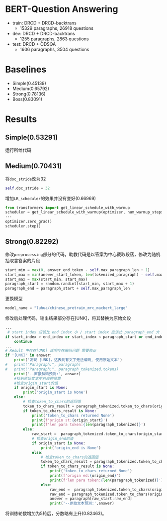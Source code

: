 # BERT-Question Answering

- train: DRCD + DRCD-backtrans
	- 15329 paragraphs, 26918 questions
- dev: DRCD + DRCD-backtrans
	- 1255 paragraphs, 2863 questions
- test: DRCD + ODSQA
	- 1606 paragraphs, 3504 questions

# Baselines

- Simple(0.45139)
- Medium(0.65792)
- Strong(0.78136)
- Boss(0.83091)

# Results

## Simple(0.53291)

运行所给代码

## Medium(0.70431)

将`doc_stride`改为32

```python
self.doc_stride = 32
```

增加`LR_scheduler`的效果并没有变好(0.66969)

```python
from transformers import get_linear_schedule_with_warmup
scheduler = get_linear_schedule_with_warmup(optimizer, num_warmup_steps=100, num_training_steps=total_steps)
···
optimizer.zero_grad()
scheduler.step()
```

## Strong(0.82292)

修改`preprocessing`部分的代码，助教代码是以答案为中心截取段落，修改为随机抽取含答案的片段

```python
start_min = max(0, answer_end_token - self.max_paragraph_len + 1)
start_max = min(answer_start_token, len(tokenized_paragraph) - self.max_paragraph_len)
start_max = max(start_min, start_max)
paragraph_start = random.randint(start_min, start_max + 1)
paragraph_end = paragraph_start + self.max_paragraph_len
```

更换模型

```python
model_name = "luhua/chinese_pretrain_mrc_macbert_large"
```

修改后处理代码，输出结果部分存在[UNK]，将其替换为原始文段

```python
...
 # start index 应该比 end index 小 / start index 应该比 paragraph_end 大 / end index 应该比 paragraph_start 小
if start_index > end_index or start_index < paragraph_start or end_index > paragraph_end:
	continue
...
# Result 中存在[UNK] 说明存在编码问题 需要修正
if '[UNK]' in answer:
    print('发现 [UNK]，这表明有文字无法编码, 使用原始文本')
#   print("Paragraph:", paragraph)
#   print("Paragraph:", paragraph_tokenized.tokens)
    print('--直接解码预测:', answer)
    #找到原始文本中对应的位置
    #检查origin_start的值
    if origin_start is None:
        print('origin_start is None')
    else:
        # 检查token_to_chars的返回值
        token_to_chars_result = paragraph_tokenized.token_to_chars(origin_start)
        if token_to_chars_result is None:
            print('token_to_chars returned None')
            print(f'origin st:{origin_start}')
            print(f'len para token:{len(paragraph_tokenized)}')
        else:
            raw_start =  paragraph_tokenized.token_to_chars(origin_start)[0]
            # 检查origin_end的值
            if origin_start is None:
                print('origin_end is None')
            else:
                # 检查token_to_chars的返回值
                token_to_chars_result = paragraph_tokenized.token_to_chars(origin_end)
                if token_to_chars_result is None:
                    print('token_to_chars returned None')
                    print(f'origin ed:{origin_end}')
                    print(f'len para token:{len(paragraph_tokenized)}')
                else:
                    raw_end =  paragraph_tokenized.token_to_chars(origin_end)[1]
                    raw_end = paragraph_tokenized.token_to_chars(origin_end)[1]
                    answer = paragraph[raw_start:raw_end]
                    print('--原始文本预测:',answer)
```

将训练轮数增加为5轮后，分数略有上升(0.82463)。
